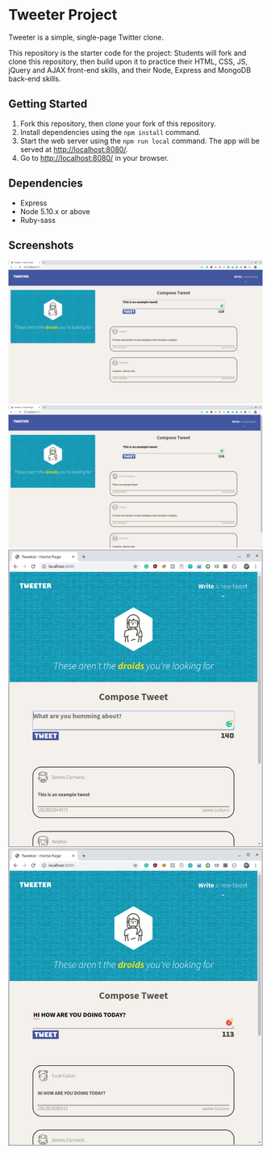 # Tweeter Project

Tweeter is a simple, single-page Twitter clone.

This repository is the starter code for the project: Students will fork and clone this repository, then build upon it to practice their HTML, CSS, JS, jQuery and AJAX front-end skills, and their Node, Express and MongoDB back-end skills.

## Getting Started

1. Fork this repository, then clone your fork of this repository.
2. Install dependencies using the `npm install` command.
3. Start the web server using the `npm run local` command. The app will be served at <http://localhost:8080/>.
4. Go to <http://localhost:8080/> in your browser.

## Dependencies

- Express
- Node 5.10.x or above
- Ruby-sass

## Screenshots
!["Screenshot of desktop before tweet"](https://raw.githubusercontent.com/bchangg/tweeter/master/docs/desktop-before-tweet.png)
!["Screenshot of desktop after tweet"](https://raw.githubusercontent.com/bchangg/tweeter/master/docs/desktop-after-tweet.png)
!["Screenshot of mobile before tweet"](https://raw.githubusercontent.com/bchangg/tweeter/master/docs/mobile-before-tweet.png)
!["Screenshot of mobile after tweet"](https://raw.githubusercontent.com/bchangg/tweeter/master/docs/mobile-after-tweet.png)

